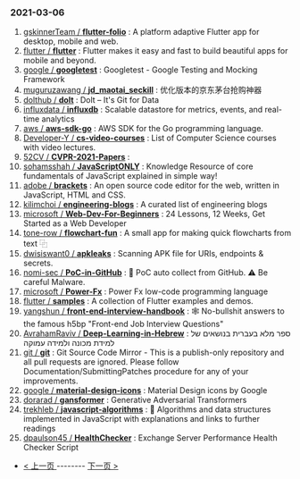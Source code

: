 ### 2021-03-06 
1. [
        gskinnerTeam /
**flutter-folio**](https://github.com/gskinnerTeam/flutter-folio) : A platform adaptive Flutter app for desktop, mobile and web.
1. [
        flutter /
**flutter**](https://github.com/flutter/flutter) : Flutter makes it easy and fast to build beautiful apps for mobile and beyond.
1. [
        google /
**googletest**](https://github.com/google/googletest) : Googletest - Google Testing and Mocking Framework
1. [
        muguruzawang /
**jd_maotai_seckill**](https://github.com/muguruzawang/jd_maotai_seckill) : 优化版本的京东茅台抢购神器
1. [
        dolthub /
**dolt**](https://github.com/dolthub/dolt) : Dolt – It's Git for Data
1. [
        influxdata /
**influxdb**](https://github.com/influxdata/influxdb) : Scalable datastore for metrics, events, and real-time analytics
1. [
        aws /
**aws-sdk-go**](https://github.com/aws/aws-sdk-go) : AWS SDK for the Go programming language.
1. [
        Developer-Y /
**cs-video-courses**](https://github.com/Developer-Y/cs-video-courses) : List of Computer Science courses with video lectures.
1. [
        52CV /
**CVPR-2021-Papers**](https://github.com/52CV/CVPR-2021-Papers) : 
1. [
        sohamsshah /
**JavaScriptONLY**](https://github.com/sohamsshah/JavaScriptONLY) : Knowledge Resource of core fundamentals of JavaScript explained in simple way!
1. [
        adobe /
**brackets**](https://github.com/adobe/brackets) : An open source code editor for the web, written in JavaScript, HTML and CSS.
1. [
        kilimchoi /
**engineering-blogs**](https://github.com/kilimchoi/engineering-blogs) : A curated list of engineering blogs
1. [
        microsoft /
**Web-Dev-For-Beginners**](https://github.com/microsoft/Web-Dev-For-Beginners) : 24 Lessons, 12 Weeks, Get Started as a Web Developer
1. [
        tone-row /
**flowchart-fun**](https://github.com/tone-row/flowchart-fun) : A small app for making quick flowcharts from text ⿻
1. [
        dwisiswant0 /
**apkleaks**](https://github.com/dwisiswant0/apkleaks) : Scanning APK file for URIs, endpoints & secrets.
1. [
        nomi-sec /
**PoC-in-GitHub**](https://github.com/nomi-sec/PoC-in-GitHub) : 📡 PoC auto collect from GitHub. ⚠️ Be careful Malware.
1. [
        microsoft /
**Power-Fx**](https://github.com/microsoft/Power-Fx) : Power Fx low-code programming language
1. [
        flutter /
**samples**](https://github.com/flutter/samples) : A collection of Flutter examples and demos.
1. [
        yangshun /
**front-end-interview-handbook**](https://github.com/yangshun/front-end-interview-handbook) : 🕸 No-bullshit answers to the famous h5bp "Front-end Job Interview Questions"
1. [
        AvrahamRaviv /
**Deep-Learning-in-Hebrew**](https://github.com/AvrahamRaviv/Deep-Learning-in-Hebrew) : ספר מלא בעברית בנושאים של למידת מכונה ולמידה עמוקה
1. [
        git /
**git**](https://github.com/git/git) : Git Source Code Mirror - This is a publish-only repository and all pull requests are ignored. Please follow Documentation/SubmittingPatches procedure for any of your improvements.
1. [
        google /
**material-design-icons**](https://github.com/google/material-design-icons) : Material Design icons by Google
1. [
        dorarad /
**gansformer**](https://github.com/dorarad/gansformer) : Generative Adversarial Transformers
1. [
        trekhleb /
**javascript-algorithms**](https://github.com/trekhleb/javascript-algorithms) : 📝 Algorithms and data structures implemented in JavaScript with explanations and links to further readings
1. [
        dpaulson45 /
**HealthChecker**](https://github.com/dpaulson45/HealthChecker) : Exchange Server Performance Health Checker Script 

- [ < 上一页 ](https://github.com/able8/github-trending-daily-record/blob/master/2021-03-05.md) -------- [ 下一页 > ](https://github.com/able8/github-trending-daily-record/blob/master/2021-03-07.md)